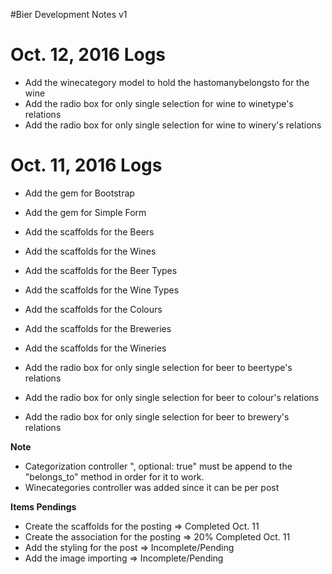 #Bier Development Notes v1

Oct. 12, 2016 Logs
=============================
- Add the winecategory model to hold the hastomanybelongsto for the wine
- Add the radio box for only single selection for wine to winetype's relations
- Add the radio box for only single selection for wine to winery's relations


Oct. 11, 2016 Logs
=============================
- Add the gem for Bootstrap
- Add the gem for Simple Form
- Add the scaffolds for the Beers
- Add the scaffolds for the Wines
- Add the scaffolds for the Beer Types
- Add the scaffolds for the Wine Types
- Add the scaffolds for the Colours
- Add the scaffolds for the Breweries
- Add the scaffolds for the Wineries

- Add the radio box for only single selection for beer to beertype's relations
- Add the radio box for only single selection for beer to colour's relations
- Add the radio box for only single selection for beer to brewery's relations

**Note**
- Categorization controller ", optional: true" must be append to the "belongs_to" method in order for it to work.
- Winecategories controller was added since it can be per post

**Items Pendings**
- Create the scaffolds for the posting => Completed Oct. 11
- Create the association for the posting => 20% Completed Oct. 11
- Add the styling for the post => Incomplete/Pending
- Add the image importing => Incomplete/Pending